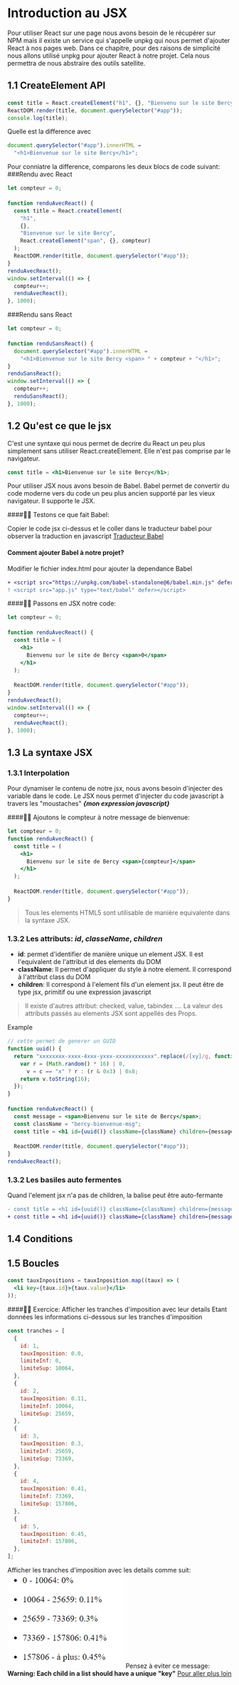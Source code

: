 # Introduction au JSX

Pour utiliser React sur une page nous avons besoin de le récupérer sur NPM mais il existe un service qui s'appelle unpkg qui nous permet d'ajouter React à nos pages web.
Dans ce chapitre, pour des raisons de simplicité nous allons utilisé unpkg pour ajouter React à notre projet. Cela nous permettra de nous abstraire des outils satellite.

## 1.1 CreateElement API

```javascript
const title = React.createElement("h1", {}, "Bienvenu sur le site Bercy");
ReactDOM.render(title, document.querySelector("#app"));
console.log(title);
```

Quelle est la difference avec

```javascript
document.querySelector("#app").innerHTML =
  "<h1>Bienvenue sur le site Bercy</h1>";
```

Pour conniatre la difference, comparons les deux blocs de code suivant:
###Rendu avec React

```javascript
let compteur = 0;

function renduAvecReact() {
  const title = React.createElement(
    "h1",
    {},
    "Bienvenue sur le site Bercy",
    React.createElement("span", {}, compteur)
  );
  ReactDOM.render(title, document.querySelector("#app"));
}
renduAvecReact();
window.setInterval(() => {
  compteur++;
  renduAvecReact();
}, 1000);
```

###Rendu sans React

```javascript
let compteur = 0;

function renduSansReact() {
  document.querySelector("#app").innerHTML =
    "<h1>Bienvenue sur le site Bercy <span> " + compteur + "</h1>";
}
renduSansReact();
window.setInterval(() => {
  compteur++;
  renduSansReact();
}, 1000);
```

## 1.2 Qu'est ce que le jsx

C'est une syntaxe qui nous permet de decrire du React un peu plus simplement sans utiliser React.createElement. Elle n'est pas comprise par le navigateur.

```jsx
const title = <h1>Bienvenue sur le site Bercy</h1>;
```

Pour utiliser JSX nous avons besoin de Babel. Babel permet de convertir du code moderne vers du code un peu plus ancien supporté par les vieux navigateur. Il supporte le JSX.

####:weight_lifting_man: Testons ce que fait Babel:

Copier le code jsx ci-dessus et le coller dans le traducteur babel pour observer la traduction en javascript [Traducteur Babel](https://babeljs.io/repl#?browsers=defaults%2C%20not%20ie%2011%2C%20not%20ie_mob%2011&build=&builtIns=false&spec=false&loose=false&code_lz=Q&debug=false&forceAllTransforms=false&shippedProposals=false&circleciRepo=&evaluate=false&fileSize=false&timeTravel=false&sourceType=module&lineWrap=true&presets=env%2Creact%2Cstage-2%2Cenv&prettier=false&targets=&version=7.11.1&externalPlugins=)

#### Comment ajouter Babel à notre projet?

Modifier le fichier index.html pour ajouter la dependance Babel

```diff
+ <script src="https://unpkg.com/babel-standalone@6/babel.min.js" defer></script>
! <script src="app.js" type="text/babel" defer></script>
```

####:weight_lifting_man: Passons en JSX notre code:

```jsx
let compteur = 0;

function renduAvecReact() {
  const title = (
    <h1>
      Bienvenu sur le site de Bercy <span>0</span>
    </h1>
  );

  ReactDOM.render(title, document.querySelector("#app"));
}
renduAvecReact();
window.setInterval(() => {
  compteur++;
  renduAvecReact();
}, 1000);
```

## 1.3 La syntaxe JSX

### 1.3.1 Interpolation

Pour dynamiser le contenu de notre jsx, nous avons besoin d'injecter des variable dans le code. Le JSX nous permet d'injecter du code javascript à travers les "moustaches"
_**{mon expression javascript}**_

####:weight_lifting_man: Ajoutons le compteur à notre message de bienvenue:

```jsx
let compteur = 0;
function renduAvecReact() {
  const title = (
    <h1>
      Bienvenu sur le site de Bercy <span>{compteur}</span>
    </h1>
  );

  ReactDOM.render(title, document.querySelector("#app"));
}
```

> Tous les elements HTML5 sont utilisable de manière equivalente dans la syntaxe JSX.

### 1.3.2 Les attributs: _id_, _classeName_, _children_

- **id**: permet d'identifier de manière unique un element JSX. Il est l'equivalent de l'attribut id des elements du DOM
- **className**: Il permet d'appliquer du style à notre element. Il correspond à l'attribut class du DOM
- **children**: Il correspond à l'element fils d'un element jsx. Il peut être de type jsx, primitif ou une expression javascript

> Il existe d'autres attribut: checked, value, tabindex .... La valeur des attributs passés au elements JSX sont appellés des Props.

Example

```jsx
// cette permet de generer un GUID
function uuid() {
  return "xxxxxxxx-xxxx-4xxx-yxxx-xxxxxxxxxxxx".replace(/[xy]/g, function(c) {
    var r = (Math.random() * 16) | 0,
      v = c == "x" ? r : (r & 0x3) | 0x8;
    return v.toString(16);
  });
}

function renduAvecReact() {
  const message = <span>Bienvenu sur le site de Bercy</span>;
  const className = "bercy-bienvenue-msg";
  const title = <h1 id={uuid()} className={className} children={message}></h1>;

  ReactDOM.render(title, document.querySelector("#app"));
}
renduAvecReact();
```

### 1.3.2 Les basiles auto fermentes

Quand l'element jsx n'a pas de children, la balise peut être auto-fermante

```diff
- const title = <h1 id={uuid()} className={className} children={message}></h1>;
+ const title = <h1 id={uuid()} className={className} children={message} />;
```

## 1.4 Conditions

## 1.5 Boucles

```jsx
const tauxInpositions = tauxInposition.map((taux) => (
  <li key={taux.id}>{taux.value}</li>
));
```

####:weight_lifting_man: Exercice: Afficher les tranches d'imposition avec leur details
Etant données les informations ci-dessous sur les tranches d'imposition

```javascript
const tranches = [
  {
    id: 1,
    tauxImposition: 0.0,
    limiteInf: 0,
    limiteSup: 10064,
  },
  {
    id: 2,
    tauxImposition: 0.11,
    limiteInf: 10064,
    limiteSup: 25659,
  },
  {
    id: 3,
    tauxImposition: 0.3,
    limiteInf: 25659,
    limiteSup: 73369,
  },
  {
    id: 4,
    tauxImposition: 0.41,
    limiteInf: 73369,
    limiteSup: 157806,
  },
  {
    id: 5,
    tauxImposition: 0.45,
    limiteInf: 157806,
  },
];
```

Afficher les tranches d'imposition avec les details comme suit:
![Tranches impot](./images/tranches.jpg)
Pensez à eviter ce message: **Warning: Each child in a list should have a unique "key"**
[Pour aller plus loin](https://fr.reactjs.org/docs/introducing-jsx.html)
